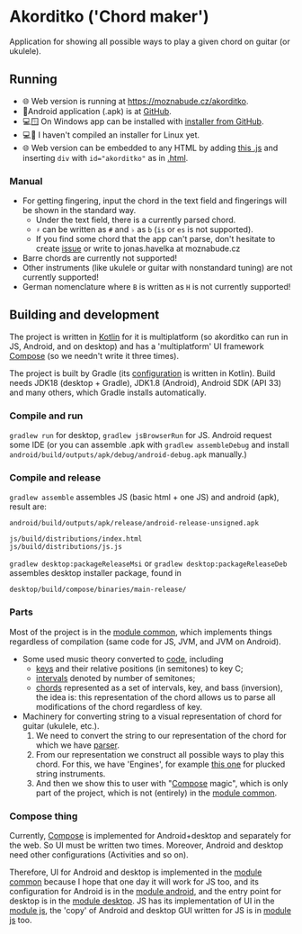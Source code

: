 # Akorditko ('Chord maker')
Application for showing all possible ways to play a given chord on guitar (or ukulele).

## Running
- 🌐 Web version is running at <https://moznabude.cz/akorditko>.
- 📱Android application (.apk) is at [GitHub](https://github.com/JoHavel/akorditko/releases/download/v1.0.0/akorditko.apk).
- 💻🪟 On Windows app can be installed with [installer from GitHub](https://github.com/JoHavel/akorditko/releases/download/v1.0.0/Akorditko-1.0.0.msi).
- 💻🐧 I haven't compiled an installer for Linux yet.
- 🌐 Web version can be embedded to any HTML by adding [this .js](https://github.com/JoHavel/akorditko/releases/download/v1.0.0/js.js) and inserting `div` with `id="akorditko"` as in [.html](https://github.com/JoHavel/akorditko/releases/download/v1.0.0/index.html).

### Manual
- For getting fingering, input the chord in the text field and fingerings will be shown in the standard way.
    - Under the text field, there is a currently parsed chord.
    - `♯` can be written as `#` and `♭` as `b` (`is` or `es` is not supported).
    - If you find some chord that the app can't parse, don't hesitate to create [issue](https://github.com/JoHavel/akorditko/issues) or write to jonas.havelka at moznabude.cz
- Barre chords are currently not supported!
- Other instruments (like ukulele or guitar with nonstandard tuning) are not currently supported!
- German nomenclature where `B` is written as `H` is not currently supported!


## Building and development
The project is written in [Kotlin](https://kotlinlang.org/) for it is multiplatform (so akorditko can run in JS, Android, and on desktop)
and has a 'multiplatform' UI framework [Compose](https://www.jetbrains.com/lp/compose-mpp/) (so we needn't write it three times).

The project is built by Gradle (its [configuration](build.gradle.kts) is written in Kotlin). Build needs JDK18 (desktop + Gradle), JDK1.8 (Android), Android SDK (API 33)
and many others, which Gradle installs automatically.

### Compile and run
`gradlew run` for desktop, `gradlew jsBrowserRun` for JS. Android request some IDE (or you can assemble .apk with `gradlew assembleDebug` and install `android/build/outputs/apk/debug/android-debug.apk` manually.)

### Compile and release
`gradlew assemble` assembles JS (basic html + one JS) and android (apk), result are:
```
android/build/outputs/apk/release/android-release-unsigned.apk

js/build/distributions/index.html
js/build/distributions/js.js
```

`gradlew desktop:packageReleaseMsi` or `gradlew desktop:packageReleaseDeb` assembles desktop installer package, found in
```
desktop/build/compose/binaries/main-release/
```

### Parts
Most of the project is in the [module common](common/src/commonMain/kotlin/cz/moznabude/akorditko), which implements things
regardless of compilation (same code for JS, JVM, and JVM on Android).

- Some used music theory converted to [code](common/src/commonMain/kotlin/cz/moznabude/akorditko/theory), including
  - [keys](common/src/commonMain/kotlin/cz/moznabude/akorditko/theory/Key.kt) and their relative positions (in semitones) to key C;
  - [intervals](common/src/commonMain/kotlin/cz/moznabude/akorditko/theory/Interval.kt) denoted by number of semitones;
  - [chords](common/src/commonMain/kotlin/cz/moznabude/akorditko/theory/Chord.kt) represented as a set of intervals, key, and bass (inversion),
  the idea is: this representation of the chord allows us to parse all modifications of the chord regardless of key. 
- Machinery for converting string to a visual representation of chord for guitar (ukulele, etc.).
  1. We need to convert the string to our representation of the chord for which we have [parser](common/src/commonMain/kotlin/cz/moznabude/akorditko/parseChord.kt).
  2. From our representation we construct all possible ways to play this chord. For this, we have 'Engines', for example [this one](common/src/commonMain/kotlin/cz/moznabude/akorditko/FretEngine.kt) for plucked string instruments.
  3. And then we show this to user with "[Compose](https://www.jetbrains.com/lp/compose-mpp/) magic", which is only part 
  of the project, which is not (entirely) in the [module common](common/src/commonMain/kotlin/cz/moznabude/akorditko).

### Compose thing
Currently, [Compose](https://www.jetbrains.com/lp/compose-mpp/) is implemented for Android+desktop and separately
for the web. So UI must be written two times. Moreover, Android and desktop need other configurations (Activities and so on).

Therefore, UI for Android and desktop is implemented in the [module common](common/src/commonMain/kotlin/cz/moznabude/akorditko/App.kt)
because I hope that one day it will work for JS too, and its configuration for Android is in the [module android](android), and
the entry point for desktop is in the [module desktop](desktop). JS has its implementation of UI in the [module js](js), the 'copy' of Android and desktop GUI written for JS is in [module js](js/src/jsMain/kotlin/cz/moznabude/akorditko/App.kt) too.